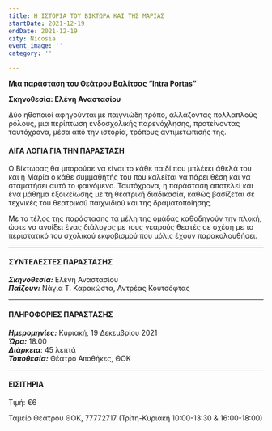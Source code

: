 ```yaml
---
title: Η ΙΣΤΟΡΙΑ ΤΟΥ ΒΙΚΤΩΡΑ ΚΑΙ ΤΗΣ ΜΑΡΙΑΣ
startDate: 2021-12-19
endDate: 2021-12-19
city: Nicosia
event_image: ''
category: ''

---
```

**Μια παράσταση του Θεάτρου Βαλίτσας “Intra Portas”**

**Σκηνοθεσία: Ελένη Αναστασίου**

Δύο ηθοποιοί αφηγούνται με παιγνιώδη τρόπο, αλλάζοντας πολλαπλούς ρόλους, μια περίπτωση ενδοσχολικής παρενόχλησης, προτείνοντας ταυτόχρονα, μέσα από την ιστορία, τρόπους αντιμετώπισής της.

#### ΛΙΓΑ ΛΟΓΙΑ ΓΙΑ ΤΗΝ ΠΑΡΑΣΤΑΣΗ

Ο Βίκτωρας θα μπορούσε να είναι το κάθε παιδί που μπλέκει άθελά του και η Μαρία ο κάθε συμμαθητής του που καλείται να πάρει θέση και να σταματήσει αυτό το φαινόμενο. Ταυτόχρονα, η παράσταση αποτελεί και ένα μάθημα εξοικείωσης με τη θεατρική διαδικασία, καθώς βασίζεται σε τεχνικές του θεατρικού παιχνιδιού και της δραματοποίησης.

Με το τέλος της παράστασης τα μέλη της ομάδας καθοδηγούν την πλοκή, ώστε να ανοίξει ένας διάλογος με τους νεαρούς θεατές σε σχέση με το περιστατικό του σχολικού εκφοβισμού που μόλις έχουν παρακολουθήσει.

***

#### ΣΥΝΤΕΛΕΣΤΕΣ ΠΑΡΑΣΤΑΣΗΣ

**_Σκηνοθεσία:_** Ελένη Αναστασίου  
**_Παίζουν:_** Νάγια Τ. Καρακώστα, Αντρέας Κουτσόφτας

***

#### ΠΛΗΡΟΦΟΡΙΕΣ ΠΑΡΑΣΤΑΣΗΣ

**_Ημερομηνίες:_** Κυριακή, 19 Δεκεμβρίου 2021  
**_Ώρα:_** 18.00  
**_Διάρκεια_**: 45 λεπτά  
**_Τοποθεσία:_** Θέατρο Αποθήκες, ΘΟΚ

***

#### ΕΙΣΙΤΗΡΙΑ

Τιμή: €6

Ταμείο Θεάτρου ΘΟΚ, 77772717 (Τρίτη-Κυριακή 10:00-13:30 & 16:00-18:00)